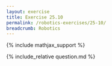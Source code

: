 ```yaml
---
layout: exercise
title: Exercise 25.10
permalink: /robotics-exercises/25-10/
breadcrumb: Robotics
---
```


{% include mathjax_support %}

<div><i class="arrow-up" data-chapter="robotics-exercises" data-exercise="ex_10" data-rating="0"></i></div>
{% include_relative question.md %}
